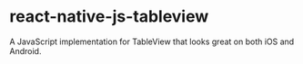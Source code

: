 # react-native-js-tableview
A JavaScript implementation for TableView that looks great on both iOS and Android.
